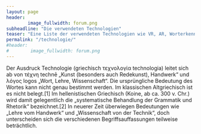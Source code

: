 ```yaml
---
layout: page
header:
        image_fullwidth: forum.png
subheadline: "Die verwendeten Technologien"
teaser: "Eine Liste der verwendeten Technologien wie VR, AR, Worterkennung, etc."
permalink: "/technologie/"
#header:
#        image_fullwidth: forum.png
---
```

Der Ausdruck Technologie (griechisch τεχνολογία technologia) leitet sich ab von τέχνη technē „Kunst (besonders auch Redekunst), Handwerk“ und λόγος logos „Wort, Lehre, Wissenschaft“. Die ursprüngliche Bedeutung des Wortes kann nicht genau bestimmt werden. Im klassischen Altgriechisch ist es nicht belegt.[1] Im hellenistischen Griechisch (Koine, ab ca. 300 v. Chr.) wird damit gelegentlich die „systematische Behandlung der Grammatik und Rhetorik“ bezeichnet.[2] In neuerer Zeit überwiegen Bedeutungen wie „Lehre vom Handwerk“ und „Wissenschaft von der Technik“, doch unterscheiden sich die verschiedenen Begriffsauffassungen teilweise beträchtlich.

